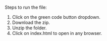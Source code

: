 Steps to run the file:

1) Click on the green code button dropdown.
2) Download the zip.
3) Unzip the folder.
4) Click on index.html to open in any browser.
